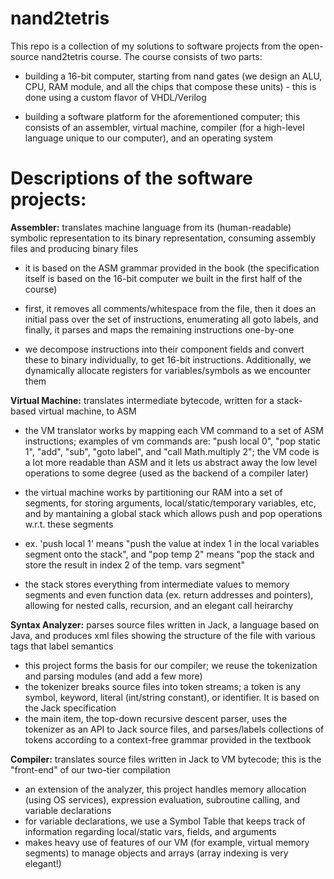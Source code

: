 # nand2tetris

This repo is a collection of my solutions to software projects from the open-source nand2tetris course. The course consists of two parts:

- building a 16-bit computer, starting from nand gates (we design an ALU, CPU, RAM module, and all the chips that compose these units) - this is done using a custom flavor of VHDL/Verilog

- building a software platform for the aforementioned computer; this consists of an assembler, virtual machine, compiler (for a high-level language unique to our computer), and an operating system

# Descriptions of the software projects:

**Assembler:** translates machine language from its (human-readable) symbolic representation to its binary representation, consuming assembly files and producing binary files

- it is based on the ASM grammar provided in the book (the specification itself is based on the 16-bit computer we built in the first half of the course)

- first, it removes all comments/whitespace from the file, then it does an initial pass over the set of instructions, enumerating all goto labels, and finally, it parses and maps the remaining instructions one-by-one

- we decompose instructions into their component fields and convert these to binary individually, to get 16-bit instructions. Additionally, we dynamically allocate registers for variables/symbols as we encounter them

**Virtual Machine:** translates intermediate bytecode, written for a stack-based virtual machine, to ASM

- the VM translator works by mapping each VM command to a set of ASM instructions; examples of vm commands are: "push local 0", "pop static 1", "add", "sub", "goto label", and "call Math.multiply 2"; the VM code is a lot more readable than ASM and it lets us abstract away the low level operations to some degree (used as the backend of a compiler later)

- the virtual machine works by partitioning our RAM into a set of segments, for storing arguments, local/static/temporary variables, etc, and by mantaining a global stack which allows push and pop operations w.r.t. these segments

- ex. 'push local 1' means "push the value at index 1 in the local variables segment onto the stack", and "pop temp 2" means "pop the stack and store the result in index 2 of the temp. vars segment"

- the stack stores everything from intermediate values to memory segments and even function data (ex. return addresses and pointers), allowing for nested calls, recursion, and an elegant call heirarchy

**Syntax Analyzer:** parses source files written in Jack, a language based on Java, and produces xml files showing the structure of the file with various tags that label semantics

- this project forms the basis for our compiler; we reuse the tokenization and parsing modules (and add a few more)
- the tokenizer breaks source files into token streams; a token is any symbol, keyword, literal (int/string constant), or identifier. It is based on the Jack specification
- the main item, the top-down recursive descent parser, uses the tokenizer as an API to Jack source files, and parses/labels collections of tokens according to a context-free grammar provided in the textbook

**Compiler:** translates source files written in Jack to VM bytecode; this is the "front-end" of our two-tier compilation

- an extension of the analyzer, this project handles memory allocation (using OS services), expression evaluation, subroutine calling, and variable declarations
- for variable declarations, we use a Symbol Table that keeps track of information regarding local/static vars, fields, and arguments
- makes heavy use of features of our VM (for example, virtual memory segments) to manage objects and arrays (array indexing is very elegant!)

